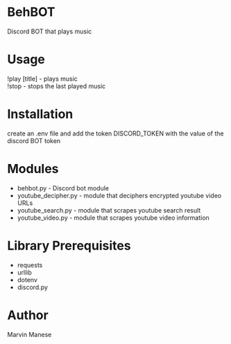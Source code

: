 # BehBOT
Discord BOT that plays music

# Usage
!play [title] - plays music <br>
!stop - stops the last played music

# Installation
create an .env file and add the token DISCORD_TOKEN with the value of the discord BOT token

# Modules
* behbot.py - Discord bot module
* youtube_decipher.py - module that deciphers encrypted youtube video URLs 
* youtube_search.py - module that scrapes youtube search result
* youtube_video.py - module that scrapes youtube video information

# Library Prerequisites
* requests
* urllib
* dotenv
* discord.py

# Author
Marvin Manese